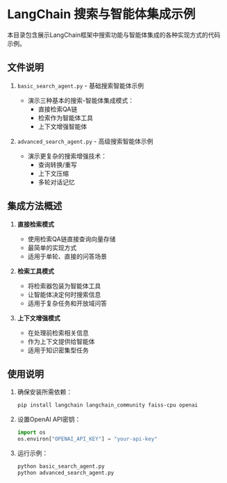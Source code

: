 # LangChain 搜索与智能体集成示例

本目录包含展示LangChain框架中搜索功能与智能体集成的各种实现方式的代码示例。

## 文件说明

1. `basic_search_agent.py` - 基础搜索智能体示例
   - 演示三种基本的搜索-智能体集成模式：
     - 直接检索QA链
     - 检索作为智能体工具
     - 上下文增强智能体

2. `advanced_search_agent.py` - 高级搜索智能体示例
   - 演示更复杂的搜索增强技术：
     - 查询转换/重写
     - 上下文压缩
     - 多轮对话记忆

## 集成方法概述

1. **直接检索模式**
   - 使用检索QA链直接查询向量存储
   - 最简单的实现方式
   - 适用于单轮、直接的问答场景

2. **检索工具模式**
   - 将检索器包装为智能体工具
   - 让智能体决定何时搜索信息
   - 适用于复杂任务和开放域问答

3. **上下文增强模式**
   - 在处理前检索相关信息
   - 作为上下文提供给智能体
   - 适用于知识密集型任务

## 使用说明

1. 确保安装所需依赖：
   ```bash
   pip install langchain langchain_community faiss-cpu openai
   ```

2. 设置OpenAI API密钥：
   ```python
   import os
   os.environ["OPENAI_API_KEY"] = "your-api-key"
   ```

3. 运行示例：
   ```bash
   python basic_search_agent.py
   python advanced_search_agent.py
   ```